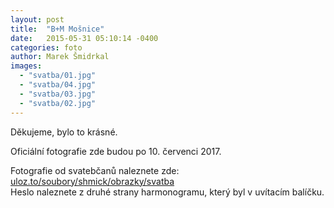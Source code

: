 ```yaml
---
layout: post
title:  "B+M Mošnice"
date:   2015-05-31 05:10:14 -0400
categories: foto
author: Marek Šmidrkal
images:
  - "svatba/01.jpg"
  - "svatba/04.jpg"
  - "svatba/03.jpg"
  - "svatba/02.jpg"
---
```

<p>Děkujeme, bylo to krásné.</p>
<p>Oficiální fotografie zde budou po 10. červenci 2017.</p>
<p>Fotografie od svatebčanů naleznete zde: <a href="https://uloz.to/soubory/shmick/obrazky/svatba"  target="_blank">uloz.to/soubory/shmick/obrazky/svatba</a><br>
Heslo naleznete z druhé strany harmonogramu, který byl v uvítacím balíčku.
</p>

